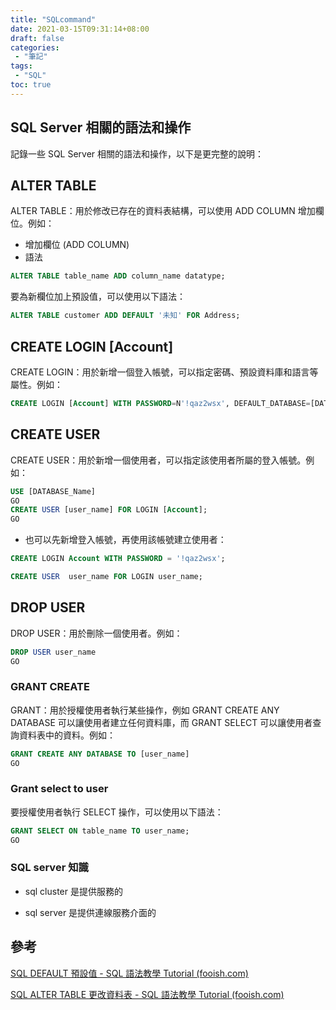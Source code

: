 ```yaml
---
title: "SQLcommand"
date: 2021-03-15T09:31:14+08:00
draft: false
categories:
 - "筆記"
tags:
 - "SQL"
toc: true
---
```

## SQL Server 相關的語法和操作

<!-- 簡介 -->
記錄一些 SQL Server 相關的語法和操作，以下是更完整的說明：
<!--more-->

## ALTER TABLE

ALTER TABLE：用於修改已存在的資料表結構，可以使用 ADD COLUMN 增加欄位。例如：

- 增加欄位 (ADD COLUMN)
- 語法

```SQL
ALTER TABLE table_name ADD column_name datatype;
```

要為新欄位加上預設值，可以使用以下語法：

```SQL 
ALTER TABLE customer ADD DEFAULT '未知' FOR Address;

```

## CREATE LOGIN [Account]

CREATE LOGIN：用於新增一個登入帳號，可以指定密碼、預設資料庫和語言等屬性。例如：

```sql
CREATE LOGIN [Account] WITH PASSWORD=N'!qaz2wsx', DEFAULT_DATABASE=[DATABASE_Name], DEFAULT_LANGUAGE=[Traditional Chinese], CHECK_EXPIRATION=OFF, CHECK_POLICY=OFF
```

## CREATE USER

CREATE USER：用於新增一個使用者，可以指定該使用者所屬的登入帳號。例如：

```sql
USE [DATABASE_Name]
GO
CREATE USER [user_name] FOR LOGIN [Account];
GO
```

- 也可以先新增登入帳號，再使用該帳號建立使用者：

```sql
CREATE LOGIN Account WITH PASSWORD = '!qaz2wsx';  

CREATE USER  user_name FOR LOGIN user_name; 

```

## DROP USER

DROP USER：用於刪除一個使用者。例如：

```sql
DROP USER user_name
GO
```

### GRANT CREATE 

GRANT：用於授權使用者執行某些操作，例如 GRANT CREATE ANY DATABASE 可以讓使用者建立任何資料庫，而 GRANT SELECT 可以讓使用者查詢資料表中的資料。例如：

```sql
GRANT CREATE ANY DATABASE TO [user_name]
GO
```

### Grant select to user

要授權使用者執行 SELECT 操作，可以使用以下語法：

```sql
GRANT SELECT ON table_name TO user_name;
GO
```


###  SQL server 知識
 
- sql cluster 是提供服務的

- sql server 是提供連線服務介面的


## 參考

[SQL DEFAULT 預設值 - SQL 語法教學 Tutorial (fooish.com)](https://www.fooish.com/sql/default-constraint.html)

[SQL ALTER TABLE 更改資料表 - SQL 語法教學 Tutorial (fooish.com)](https://www.fooish.com/sql/alter-table.html)




